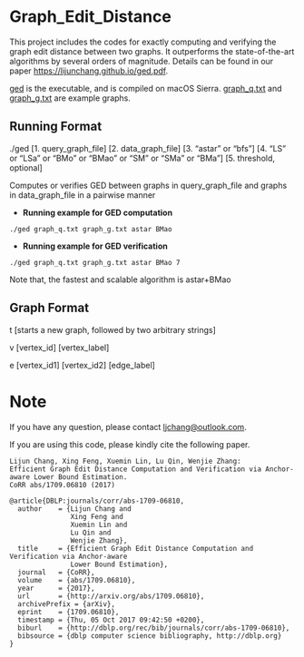 # Graph_Edit_Distance

This project includes the codes for exactly computing and verifying the graph edit distance between two graphs. It outperforms the state-of-the-art algorithms by several orders of magnitude. Details can be found in our paper https://lijunchang.github.io/ged.pdf.

[ged](ged) is the executable, and is compiled on macOS Sierra. [graph_q.txt](graph_q.txt) and [graph_g.txt](graph_g.txt) are example graphs.

## Running Format 
./ged [1. query_graph_file] [2. data_graph_file] [3. “astar” or “bfs”] [4. “LS” or “LSa” or “BMo” or “BMao” or “SM” or “SMa” or “BMa”] [5. threshold, optional]

Computes or verifies GED between graphs in query_graph_file and graphs in data_graph_file in a pairwise manner

* **Running example for GED computation**
```
./ged graph_q.txt graph_g.txt astar BMao
```
* **Running example for GED verification**
```
./ged graph_q.txt graph_g.txt astar BMao 7
```
Note that, the fastest and scalable algorithm is astar+BMao

## Graph Format
t [starts a new graph, followed by two arbitrary strings]

v [vertex_id] [vertex_label]

e [vertex_id1] [vertex_id2] [edge_label]

# Note
If you have any question, please contact ljchang@outlook.com.

If you are using this code, please kindly cite the following paper.
```
Lijun Chang, Xing Feng, Xuemin Lin, Lu Qin, Wenjie Zhang:
Efficient Graph Edit Distance Computation and Verification via Anchor-aware Lower Bound Estimation.
CoRR abs/1709.06810 (2017)
```

```
@article{DBLP:journals/corr/abs-1709-06810,
  author    = {Lijun Chang and
               Xing Feng and
               Xuemin Lin and
               Lu Qin and
               Wenjie Zhang},
  title     = {Efficient Graph Edit Distance Computation and Verification via Anchor-aware
               Lower Bound Estimation},
  journal   = {CoRR},
  volume    = {abs/1709.06810},
  year      = {2017},
  url       = {http://arxiv.org/abs/1709.06810},
  archivePrefix = {arXiv},
  eprint    = {1709.06810},
  timestamp = {Thu, 05 Oct 2017 09:42:50 +0200},
  biburl    = {http://dblp.org/rec/bib/journals/corr/abs-1709-06810},
  bibsource = {dblp computer science bibliography, http://dblp.org}
}
```
